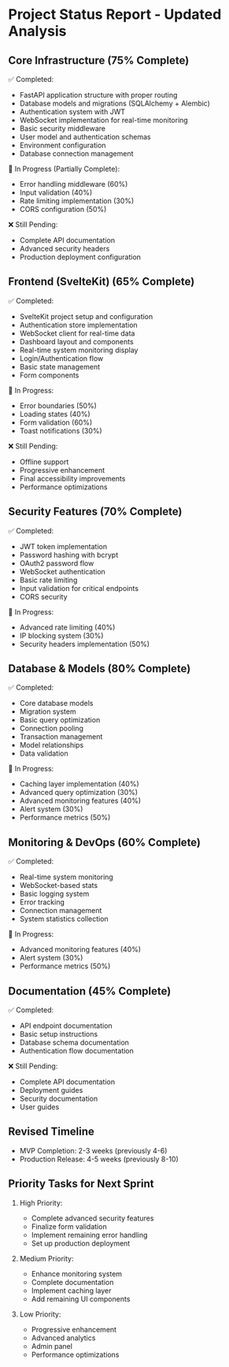 # Project Status Report - Updated Analysis

## Core Infrastructure (75% Complete)
✅ Completed:
- FastAPI application structure with proper routing
- Database models and migrations (SQLAlchemy + Alembic)
- Authentication system with JWT
- WebSocket implementation for real-time monitoring
- Basic security middleware
- User model and authentication schemas
- Environment configuration
- Database connection management

🔄 In Progress (Partially Complete):
- Error handling middleware (60%)
- Input validation (40%)
- Rate limiting implementation (30%)
- CORS configuration (50%)

❌ Still Pending:
- Complete API documentation
- Advanced security headers
- Production deployment configuration

## Frontend (SvelteKit) (65% Complete)
✅ Completed:
- SvelteKit project setup and configuration
- Authentication store implementation
- WebSocket client for real-time data
- Dashboard layout and components
- Real-time system monitoring display
- Login/Authentication flow
- Basic state management
- Form components

🔄 In Progress:
- Error boundaries (50%)
- Loading states (40%)
- Form validation (60%)
- Toast notifications (30%)

❌ Still Pending:
- Offline support
- Progressive enhancement
- Final accessibility improvements
- Performance optimizations

## Security Features (70% Complete)
✅ Completed:
- JWT token implementation
- Password hashing with bcrypt
- OAuth2 password flow
- WebSocket authentication
- Basic rate limiting
- Input validation for critical endpoints
- CORS security

🔄 In Progress:
- Advanced rate limiting (40%)
- IP blocking system (30%)
- Security headers implementation (50%)

## Database & Models (80% Complete)
✅ Completed:
- Core database models
- Migration system
- Basic query optimization
- Connection pooling
- Transaction management
- Model relationships
- Data validation

🔄 In Progress:
- Caching layer implementation (40%)
- Advanced query optimization (30%)
- Advanced monitoring features (40%)
- Alert system (30%)
- Performance metrics (50%)

## Monitoring & DevOps (60% Complete)
✅ Completed:
- Real-time system monitoring
- WebSocket-based stats
- Basic logging system
- Error tracking
- Connection management
- System statistics collection

🔄 In Progress:
- Advanced monitoring features (40%)
- Alert system (30%)
- Performance metrics (50%)

## Documentation (45% Complete)
✅ Completed:
- API endpoint documentation
- Basic setup instructions
- Database schema documentation
- Authentication flow documentation

❌ Still Pending:
- Complete API documentation
- Deployment guides
- Security documentation
- User guides

## Revised Timeline
- MVP Completion: 2-3 weeks (previously 4-6)
- Production Release: 4-5 weeks (previously 8-10)

## Priority Tasks for Next Sprint
1. High Priority:
   - Complete advanced security features
   - Finalize form validation
   - Implement remaining error handling
   - Set up production deployment

2. Medium Priority:
   - Enhance monitoring system
   - Complete documentation
   - Implement caching layer
   - Add remaining UI components

3. Low Priority:
   - Progressive enhancement
   - Advanced analytics
   - Admin panel
   - Performance optimizations
